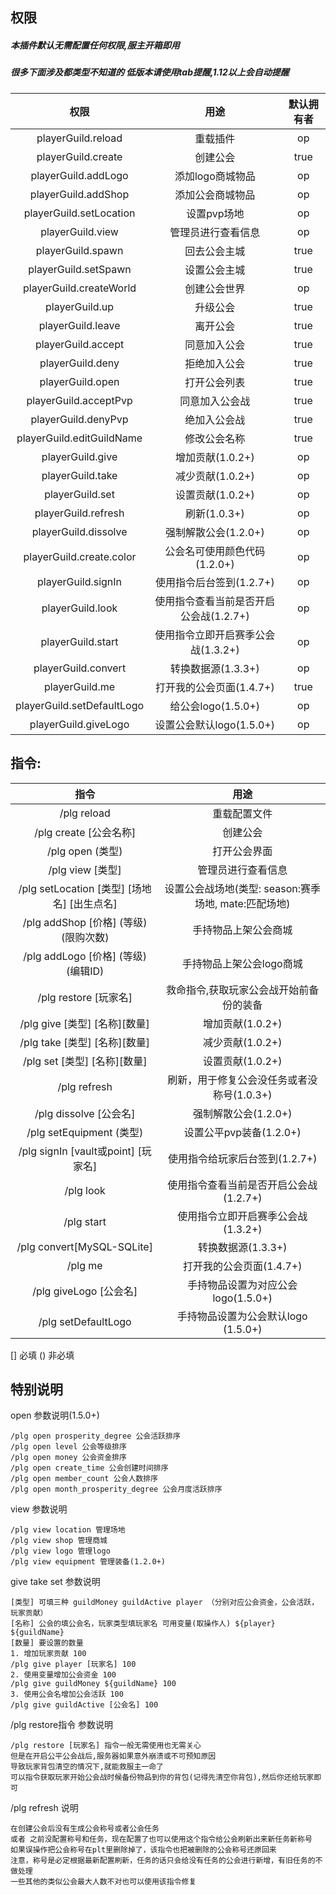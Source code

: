 ## 权限

##### 本插件默认无需配置任何权限,服主开箱即用

##### 很多下面涉及都类型不知道的 低版本请使用tab提醒,1.12以上会自动提醒

|             权限             |           用途            | 默认拥有者  |  
|:--------------------------:|:-----------------------:|:------:|
|     playerGuild.reload     |          重载插件           |   op   |  
|     playerGuild.create     |          创建公会           |  true  |
|    playerGuild.addLogo     |       添加logo商城物品        |   op   |
|    playerGuild.addShop     |        添加公会商城物品         |   op   |
|  playerGuild.setLocation   |         设置pvp场地         |   op   |
|      playerGuild.view      |        管理员进行查看信息        |   op   |
|     playerGuild.spawn      |         回去公会主城          |  true  |
|    playerGuild.setSpawn    |         设置公会主城          |  true  |
|  playerGuild.createWorld   |         创建公会世界          |   op   |
|       playerGuild.up       |          升级公会           |  true  |
|     playerGuild.leave      |          离开公会           |  true  |
|     playerGuild.accept     |         同意加入公会          |  true  |
|      playerGuild.deny      |         拒绝加入公会          |  true  |
|      playerGuild.open      |         打开公会列表          |  true  |
|   playerGuild.acceptPvp    |         同意加入公会战         |  true  |
|    playerGuild.denyPvp     |         绝加入公会战          |  true  |
| playerGuild.editGuildName  |         修改公会名称          |  true  |
|      playerGuild.give      |      增加贡献(1.0.2+)       |   op   |
|      playerGuild.take      |      减少贡献(1.0.2+)       |   op   |
|      playerGuild.set       |      设置贡献(1.0.2+)       |   op   |
|    playerGuild.refresh     |       刷新(1.0.3+)        |   op   |
|    playerGuild.dissolve    |     强制解散公会(1.2.0+)      |   op   |
|  playerGuild.create.color  |   公会名可使用颜色代码(1.2.0+)    |   op   |
|     playerGuild.signIn     |    使用指令后台签到(1.2.7+)     |   op   |
|      playerGuild.look      | 使用指令查看当前是否开启公会战(1.2.7+) |   op   |
|     playerGuild.start      |  使用指令立即开启赛季公会战(1.3.2+)  |   op   |
|    playerGuild.convert     |      转换数据源(1.3.3+)      | op     |
|       playerGuild.me       |    打开我的公会页面(1.4.7+)     |  true  |
| playerGuild.setDefaultLogo |     给公会logo(1.5.0+)     |   op   |
|    playerGuild.giveLogo    |   设置公会默认logo(1.5.0+)    |   op   |

## 指令:

|                 指令                 |                 用途                  |
|:----------------------------------:|:-----------------------------------:|
|            /plg reload             |               重载配置文件                |
|         /plg create [公会名称]         |                创建公会                 |
|          /plg open  (类型)           |               打开公会界面                |
|          /plg view  [类型]           |              管理员进行查看信息              |
| /plg setLocation [类型] [场地名] [出生点名] | 设置公会战场地(类型: season:赛季场地, mate:匹配场地) |
|   /plg addShop  [价格] (等级) (限购次数)   |             手持物品上架公会商城              |
|   /plg addLogo  [价格] (等级) (编辑ID)   |           手持物品上架公会logo商城            |
|        /plg restore  [玩家名]         |        救命指令,获取玩家公会战开始前备份的装备         |
|      /plg give  [类型] [名称][数量]      |            增加贡献(1.0.2+)             |
|      /plg take  [类型] [名称][数量]      |            减少贡献(1.0.2+)             |
|      /plg set  [类型] [名称][数量]       |            设置贡献(1.0.2+)             |
|            /plg refresh            |      刷新，用于修复公会没任务或者没称号(1.0.3+)      |
|        /plg dissolve  [公会名]        |           强制解散公会(1.2.0+)            |
|       /plg setEquipment (类型)       |          设置公平pvp装备(1.2.0+)          |
|  /plg signIn [vault或point] [玩家名]   |         使用指令给玩家后台签到(1.2.7+)         |
|             /plg look              |       使用指令查看当前是否开启公会战(1.2.7+)       |
|             /plg start             |        使用指令立即开启赛季公会战(1.3.2+)        |
|     /plg convert[MySQL-SQLite]     |            转换数据源(1.3.3+)            |
|              /plg me               |          打开我的公会页面(1.4.7+)           |
|        /plg giveLogo [公会名]         |       手持物品设置为对应公会logo(1.5.0+)       |
|        /plg setDefaultLogo         |      手持物品设置为公会默认logo (1.5.0+)       |

[] 必填 () 非必填

## 特别说明

open 参数说明(1.5.0+)
```
/plg open prosperity_degree 公会活跃排序
/plg open level 公会等级排序
/plg open money 公会资金排序
/plg open create_time 公会创建时间排序
/plg open member_count 公会人数排序
/plg open month_prosperity_degree 公会月度活跃排序
```

view 参数说明  
```
/plg view location 管理场地
/plg view shop 管理商城
/plg view logo 管理logo
/plg view equipment 管理装备(1.2.0+)
```


give take set 参数说明
```
[类型] 可填三种 guildMoney guildActive player （分别对应公会资金，公会活跃，玩家贡献）
[名称] 公会的填公会名，玩家类型填玩家名 可用变量(取操作人) ${player} ${guildName}
[数量] 要设置的数量
1. 增加玩家贡献 100
/plg give player [玩家名] 100
2. 使用变量增加公会资金 100
/plg give guildMoney ${guildName} 100
3. 使用公会名增加公会活跃 100
/plg give guildActive [公会名] 100
```

/plg restore指令 参数说明
```
/plg restore [玩家名] 指令一般无需使用也无需关心  
但是在开启公平公会战后,服务器如果意外崩溃或不可预知原因  
导致玩家背包清空的情况下,就能救服主一命了   
可以指令获取玩家开始公会战时候备份物品到你的背包(记得先清空你背包),然后你还给玩家即可
```

/plg refresh 说明
```
在创建公会后没有生成公会称号或者公会任务
或者 之前没配置称号和任务，现在配置了也可以使用这个指令给公会刷新出来新任务新称号
如果误操作把公会称号在plt里删除掉了，该指令也把被删除的公会称号还原回来
注意，称号是必定根据最新配置刷新，任务的话只会给没有任务的公会进行新增，有旧任务的不做处理
一些其他的类似公会最大人数不对也可以使用该指令修复
```
